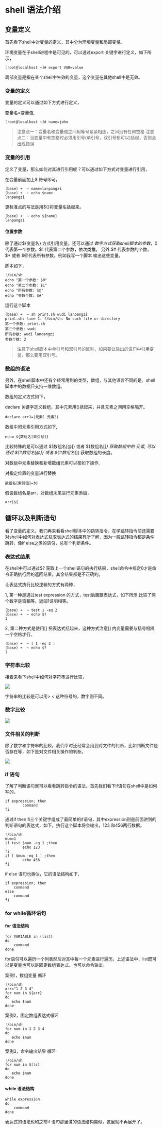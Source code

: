 # shell 语法介绍
变量定义
----

首先看下shell中对变量的定义，其中分为环境变量和局部变量。

环境变量在子shell进程中是可见的，可以通过export 关键字进行定义，如下所示，

```shell
[root@localhost ~]# export VAR=value

```

局部变量是指在某个shell中生效的变量，这个变量在其他shell中是无效。

### 变量的定义

变量的定义可以通过如下方式进行定义，

变量名=变量值,

```shell
[root@localhost ~]# name=john 

```

> 注意点一：变量名和变量值之间用等号紧紧相连，之间没有任何空格 注意点二：当变量中有空格时必须用引号(单引号，双引号都可以)括起，否则会出现错误

### 变量的引用

定义了变量，那么如何对其进行引用呢？可以通过如下方式对变量进行引用，

在变量前面加上$ 符号即可。

```shell
(base) ➜  ~ name=lanpangzi
(base) ➜  ~ echo $name
lanpangzi

```

更标准点的写法是用${}将变量名括起来。

```shell
(base) ➜  ~ echo ${name}
lanpangzi

```

#### 位置参数

除了通过${变量名} 方式引用变量，还可以通过 $数字 方式获取shell脚本的参数，$0 代表第一个参数，$1 代表第二个参数，依次类推。 另外 $# 代表参数的个数， $* 或者 $@代表所有参数，例如我写一个脚本 输出这些变量。

脚本如下，

```shell
!/bin/sh
echo "第一个参数: $0"
echo "第二个参数: $1"
echo "所有参数: $@"
echo "参数个数: $#"

```

运行这个脚本

```shell
(base) ➜  ~ sh print.sh wudi lanoangzi
print.sh: line 1: !/bin/sh: No such file or directory
第一个参数: print.sh
第二个参数: wudi
所有参数: wudi lanoangzi
参数个数: 2

```

> 注意下shell脚本中单引号和双引号的区别，如果要让输出的语句中引用变量，那么要用双引号。

### 数组的语法

另外，在shell脚本中还有个经常用到的类型，数组，与其他语言不同的是，shell脚本中的数据只支持一维数组。

数组的定义方式如下，

declare 关键字定义数组，其中元素用()括起来，并且元素之间用空格隔开。

```shell
declare arr1=(元素1 元素2)

```

数组中的元素引用方式如下,

```shell
echo ${数组名[索引号]}

```

比较特殊的是可以通过 ${数组名\[@\]} 或者 ${数组名\[*\]} 获取数组中的 元素, 可以通过 ${#数组名\[@\]} 或者 ${#数组名\[*\]} 获取数组的长度。

对数组中元素替换和新增数组元素可以按如下操作,

对指定位置的变量进行替换

```shell
数组名[索引值]=30

```

假设数组名是arr，对数组末尾进行元素添加，

```shell
arr[${

```

循环以及判断语句
--------

看了变量的定义，我们再来看看shell脚本中的跳转指令，在学跳转指令前还需要对shell中如何对表达式获取表达式的结果有所了解，因为一般跳转指令都是条件跳转，像if else之类的语句，总有个判断条件。

### 表达式结果

在shell中可以通过$? 获取上一个shell语句的执行结果，shell命令中规定0才是命令正确执行后的返回结果，其余结果都是不正确的。

让表达式执行比较逻辑的方式有两种，

1, 第一种是通过test expression 的方式，test后面跟表达式，如下所示,比较了两个数字是否相等，返回1说明相等。

```shell
(base) ➜  ~ test 1 -eq 2
(base) ➜  ~ echo $?
1

```

2, 第二种方式是使用\[\] 把表达式括起来，这种方式注意\[\] 内变量需要与括号相隔一个空格才行。

```shell
(base) ➜  ~ [ 1 -eq 2 ]
(base) ➜  ~ echo $?
1

```

### 字符串比较

接着来看下shell中如何对字符串进行比较，

![](_assets/238dd3f923b349a2aaf15e2c80531ba3~tplv-k3u1fbpfcp-jj-mark!3024!0!0!0!q75.awebp.webp)

字符串的比较是可以用\> < 这种符号的，数字则不同。

### 数字比较

![](_assets/70572d8d40f740a8852f9888dde4c4f9~tplv-k3u1fbpfcp-jj-mark!3024!0!0!0!q75.awebp.webp)

### 文件相关的判断

除了数字和字符串的比较，我们平时还经常会用到对文件的判断，比如判断文件是否存在等，如下是对文件相关操作的判断。

![](_assets/31ba95a2d3df4985b1d0e6b07e9872c6~tplv-k3u1fbpfcp-jj-mark!3024!0!0!0!q75.awebp.webp)

### if 语句

了解了判断语句就可以看看跳转指令的语法，首先我们看下if语句在shell中是如何写的。

```shell
if expression; then 
		command 
fi

```

通过if then fi三个关键字组成了最简单的if语句，其中expression则是前面讲到的判断语句的表达式，如下，执行这个脚本将会输出，123 和456两行数据。

```shell
!/bin/sh
num=1
if test $num -eq 1 ;then
        echo 123
fi
if [ $num -eq 1 ] ;then
        echo 456
fi

```

if else 语句也类似，它的语法结构如下，

```shell
if expression; then 
	command 
else 
	command 
fi

```

### for while循环语句

#### for 语法结构

```shell
for VARIABLE in (list) 
do 
	command 
done

```

for语句可以遍历一个列表然后对其中每一个元素进行遍历。上述语法中，list既可以是变量也可以是固定数组表达式，也可以命令输出。

案例1，数组变量 循环

```shell
!/bin/sh
arr="1 2 3 4"
for num in ${arr}
do
   echo $num
done

```

案例2，固定数组表达式循环

```shell
!/bin/sh
for num in 1 2 3 4
do
   echo $num
done

```

案例3，命令输出结果 循环

```shell
!/bin/sh
for num in $(ls)
do
   echo $num
done

```

#### while 语法结构

```shell
while expression 
do 
	command 
done

```

表达式的语法也和之前if 语句那里讲的语法结构类似，这里就不再展开了。

